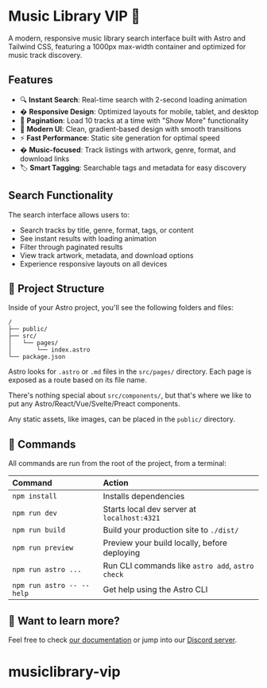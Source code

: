 # Music Library VIP 🎵

A modern, responsive music library search interface built with Astro and Tailwind CSS, featuring a 1000px max-width container and optimized for music track discovery.

## Features

- 🔍 **Instant Search**: Real-time search with 2-second loading animation
- � **Responsive Design**: Optimized layouts for mobile, tablet, and desktop
- 📄 **Pagination**: Load 10 tracks at a time with "Show More" functionality
- 🎨 **Modern UI**: Clean, gradient-based design with smooth transitions
- ⚡ **Fast Performance**: Static site generation for optimal speed
- � **Music-focused**: Track listings with artwork, genre, format, and download links
- 🏷️ **Smart Tagging**: Searchable tags and metadata for easy discovery

## Search Functionality

The search interface allows users to:
- Search tracks by title, genre, format, tags, or content
- See instant results with loading animation
- Filter through paginated results
- View track artwork, metadata, and download options
- Experience responsive layouts on all devices

## 🚀 Project Structure

Inside of your Astro project, you'll see the following folders and files:

```text
/
├── public/
├── src/
│   └── pages/
│       └── index.astro
└── package.json
```

Astro looks for `.astro` or `.md` files in the `src/pages/` directory. Each page is exposed as a route based on its file name.

There's nothing special about `src/components/`, but that's where we like to put any Astro/React/Vue/Svelte/Preact components.

Any static assets, like images, can be placed in the `public/` directory.

## 🧞 Commands

All commands are run from the root of the project, from a terminal:

| Command                   | Action                                           |
| :------------------------ | :----------------------------------------------- |
| `npm install`             | Installs dependencies                            |
| `npm run dev`             | Starts local dev server at `localhost:4321`      |
| `npm run build`           | Build your production site to `./dist/`          |
| `npm run preview`         | Preview your build locally, before deploying     |
| `npm run astro ...`       | Run CLI commands like `astro add`, `astro check` |
| `npm run astro -- --help` | Get help using the Astro CLI                     |

## 👀 Want to learn more?

Feel free to check [our documentation](https://docs.astro.build) or jump into our [Discord server](https://astro.build/chat).
# musiclibrary-vip
